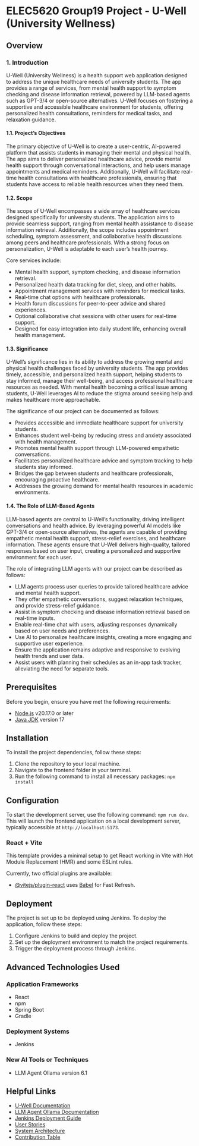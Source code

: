 <!-- 
# ELEC5620 Group19 Project

This project is ELEC5620 course application.

## Prerequisites

Before you begin, ensure you have met the following requirements:

* [Node.js](https://nodejs.org/) v20.17.0 or later
* [Java JDK](https://www.oracle.com/java/technologies/javase/jdk17-archive-downloads.html) java 17

## Installation

To install the project dependencies, follow these steps:

1. Clone the repository to your local machine.
2. Navigate to the frontend folder in your terminal.
3. Run the following command to install all necessary packages: "npm install"

## Usage

To start the development server, use the following command: "npm run dev"
This will launch the frontend application on a local development server, typically accessible at `http://localhost:5173`.

# React + Vite

This template provides a minimal setup to get React working in Vite with HMR and some ESLint rules.

Currently, two official plugins are available:

- [@vitejs/plugin-react](https://github.com/vitejs/vite-plugin-react/blob/main/packages/plugin-react/README.md) uses [Babel](https://babeljs.io/) for Fast Refresh
 -->
# ELEC5620 Group19 Project - U-Well (University Wellness)

## Overview

### 1. Introduction

U-Well (University Wellness) is a health support web application designed to address the unique healthcare needs of university students. The app provides a range of services, from mental health support to symptom checking and disease information retrieval, powered by LLM-based agents such as GPT-3/4 or open-source alternatives. U-Well focuses on fostering a supportive and accessible healthcare environment for students, offering personalized health consultations, reminders for medical tasks, and relaxation guidance.

#### 1.1. Project’s Objectives

The primary objective of U-Well is to create a user-centric, AI-powered platform that assists students in managing their mental and physical health. The app aims to deliver personalized healthcare advice, provide mental health support through conversational interactions, and help users manage appointments and medical reminders. Additionally, U-Well will facilitate real-time health consultations with healthcare professionals, ensuring that students have access to reliable health resources when they need them.

#### 1.2. Scope

The scope of U-Well encompasses a wide array of healthcare services designed specifically for university students. The application aims to provide seamless support, ranging from mental health assistance to disease information retrieval. Additionally, the scope includes appointment scheduling, symptom assessment, and collaborative health discussions among peers and healthcare professionals. With a strong focus on personalization, U-Well is adaptable to each user’s health journey.

Core services include:
- Mental health support, symptom checking, and disease information retrieval.
- Personalized health data tracking for diet, sleep, and other habits.
- Appointment management services with reminders for medical tasks.
- Real-time chat options with healthcare professionals.
- Health forum discussions for peer-to-peer advice and shared experiences.
- Optional collaborative chat sessions with other users for real-time support.
- Designed for easy integration into daily student life, enhancing overall health management.

#### 1.3. Significance

U-Well’s significance lies in its ability to address the growing mental and physical health challenges faced by university students. The app provides timely, accessible, and personalized health support, helping students to stay informed, manage their well-being, and access professional healthcare resources as needed. With mental health becoming a critical issue among students, U-Well leverages AI to reduce the stigma around seeking help and makes healthcare more approachable.

The significance of our project can be documented as follows:
- Provides accessible and immediate healthcare support for university students.
- Enhances student well-being by reducing stress and anxiety associated with health management.
- Promotes mental health support through LLM-powered empathetic conversations.
- Facilitates personalized healthcare advice and symptom tracking to help students stay informed.
- Bridges the gap between students and healthcare professionals, encouraging proactive healthcare.
- Addresses the growing demand for mental health resources in academic environments.

#### 1.4. The Role of LLM-Based Agents

LLM-based agents are central to U-Well’s functionality, driving intelligent conversations and health advice. By leveraging powerful AI models like GPT-3/4 or open-source alternatives, the agents are capable of providing empathetic mental health support, stress-relief exercises, and healthcare information. These agents ensure that U-Well delivers high-quality, tailored responses based on user input, creating a personalized and supportive environment for each user.

The role of integrating LLM agents with our project can be described as follows:
- LLM agents process user queries to provide tailored healthcare advice and mental health support.
- They offer empathetic conversations, suggest relaxation techniques, and provide stress-relief guidance.
- Assist in symptom checking and disease information retrieval based on real-time inputs.
- Enable real-time chat with users, adjusting responses dynamically based on user needs and preferences.
- Use AI to personalize healthcare insights, creating a more engaging and supportive user experience.
- Ensure the application remains adaptive and responsive to evolving health trends and user data.
- Assist users with planning their schedules as an in-app task tracker, alleviating the need for separate tools.

## Prerequisites

Before you begin, ensure you have met the following requirements:

* [Node.js](https://nodejs.org/) v20.17.0 or later
* [Java JDK](https://www.oracle.com/java/technologies/javase/jdk17-archive-downloads.html) version 17

## Installation

To install the project dependencies, follow these steps:

1. Clone the repository to your local machine.
2. Navigate to the frontend folder in your terminal.
3. Run the following command to install all necessary packages: `npm install`

## Configuration

To start the development server, use the following command: `npm run dev`. This will launch the frontend application on a local development server, typically accessible at `http://localhost:5173`.

### React + Vite

This template provides a minimal setup to get React working in Vite with Hot Module Replacement (HMR) and some ESLint rules.

Currently, two official plugins are available:

- [@vitejs/plugin-react](https://github.com/vitejs/vite-plugin-react/blob/main/packages/plugin-react/README.md) uses [Babel](https://babeljs.io/) for Fast Refresh.

## Deployment

The project is set up to be deployed using Jenkins. To deploy the application, follow these steps:

1. Configure Jenkins to build and deploy the project.
2. Set up the deployment environment to match the project requirements.
3. Trigger the deployment process through Jenkins.

## Advanced Technologies Used

### Application Frameworks

* React
* npm
* Spring Boot
* Gradle

### Deployment Systems

* Jenkins

### New AI Tools or Techniques

* LLM Agent Ollama version 6.1

## Helpful Links

* [U-Well Documentation](https://example.com/uwell-docs)
* [LLM Agent Ollama Documentation](https://example.com/ollama-docs)
* [Jenkins Deployment Guide](https://example.com/jenkins-deployment-guide)
* [User Stories]()
* [System Architecture]()
* [Contribution Table]()